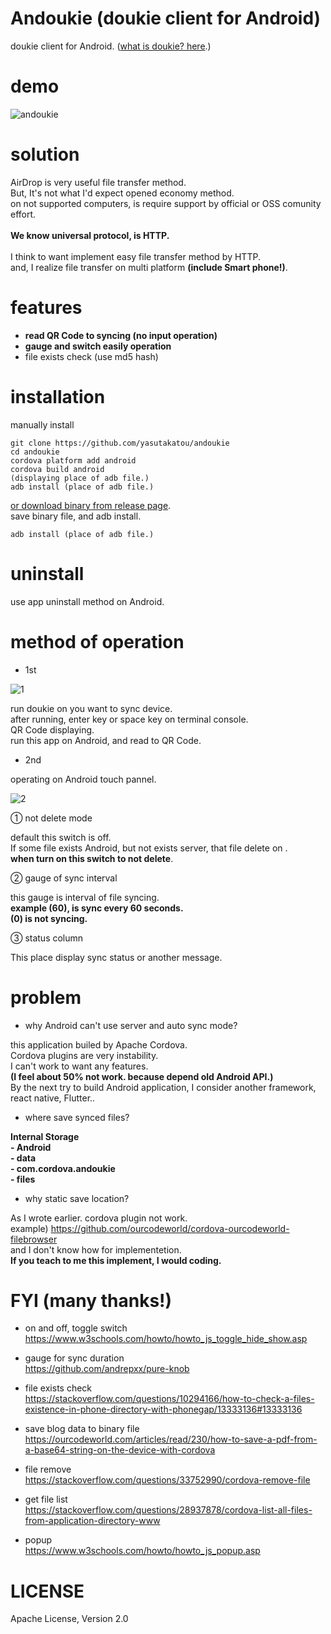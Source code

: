 # Andoukie (doukie client for Android)

doukie client for Android. ([what is doukie? here](https://github.com/yasutakatou/doukie).)

# demo

![andoukie](https://github.com/yasutakatou/andoukie/blob/pic/andoukie.gif)

# solution

AirDrop is very useful file transfer method.<br>
But, It's not what I'd expect opened economy method.<br>
on not supported computers, is require support by official or OSS comunity effort.<br>
<br>
**We know universal protocol, is HTTP.**<br>
<br>
I think to want implement easy file transfer method by HTTP.<br>
and, I realize file transfer on multi platform **(include Smart phone!)**.

# features

 - **read QR Code to syncing (no input operation)**
 - **gauge and switch easily operation**
 - file exists check (use md5 hash)

# installation

manually install

```
git clone https://github.com/yasutakatou/andoukie
cd andoukie
cordova platform add android
cordova build android
(displaying place of adb file.)
adb install (place of adb file.)
```

[or download binary from release page](https://github.com/yasutakatou/andoukie/releases).<br>
save binary file, and adb install.

```
adb install (place of adb file.)
```

# uninstall

use app uninstall method on Android.

# method of operation

 - 1st

![1](https://github.com/yasutakatou/andoukie/blob/pic/1.png)

run doukie on you want to sync device.<br>
after running, enter key or space key on terminal console.<br>
QR Code displaying.<br>
run this app on Android, and read to QR Code.<br>

 - 2nd

operating on Android touch pannel.<br>

![2](https://github.com/yasutakatou/andoukie/blob/pic/2.png)

① not delete mode

default this switch is off.<br>
If some file exists Android, but not exists server, that file delete on .<br>
**when turn on this switch to not delete**.<br>

② gauge of sync interval

this gauge is interval of file syncing.<br>
**example (60), is sync every 60 seconds.**<br>
**(0) is not syncing.**<br>

③ status column

This place display sync status or another message.<br>

# problem

- why Android can't use server and auto sync mode?<br>

this application builed by Apache Cordova.<br>
Cordova plugins are very instability.<br>
I can't work to want any features.<br>
**(I feel about 50% not work. because depend old Android API.)**<br>
By the next try to build Android application, I consider another framework, react native, Flutter..<br>

- where save synced files?<br>

**Internal Storage<br>
	- Android<br>
		- data<br>
			- com.cordova.andoukie<br>
				- files**<br>

- why static save location?<br>

As I wrote earlier. cordova plugin not work.<br>
example) https://github.com/ourcodeworld/cordova-ourcodeworld-filebrowser<br>
and I don't know how for implementetion.<br>
**If you teach to me this implement, I would coding.**<br>

# FYI (many thanks!)

 - on and off, toggle switch<br>
https://www.w3schools.com/howto/howto_js_toggle_hide_show.asp

 - gauge for sync duration<br>
https://github.com/andrepxx/pure-knob

 - file exists check<br>
https://stackoverflow.com/questions/10294166/how-to-check-a-files-existence-in-phone-directory-with-phonegap/13333136#13333136

 - save blog data to binary file<br>
https://ourcodeworld.com/articles/read/230/how-to-save-a-pdf-from-a-base64-string-on-the-device-with-cordova

 - file remove<br>
https://stackoverflow.com/questions/33752990/cordova-remove-file

 - get file list<br>
https://stackoverflow.com/questions/28937878/cordova-list-all-files-from-application-directory-www

 - popup<br>
https://www.w3schools.com/howto/howto_js_popup.asp

# LICENSE

Apache License, Version 2.0

